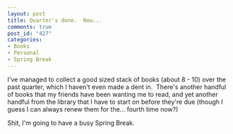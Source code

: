 ```yaml
--- 
layout: post
title: Quarter's done.  Now...
comments: true
post_id: "427"
categories:
- Books
- Personal
- Spring Break
---
```

<p>I've managed to collect a good sized stack of books (about 8 - 10) over the past quarter, which I haven't even made a dent in.&#160; There's another handful of books that my friends have been wanting me to read, and yet another handful from the library that I have to start on before they're due (though I guess I can always renew them for the... fourth time now?)</p>  <p>Shit, I'm going to have a busy Spring Break.</p>
